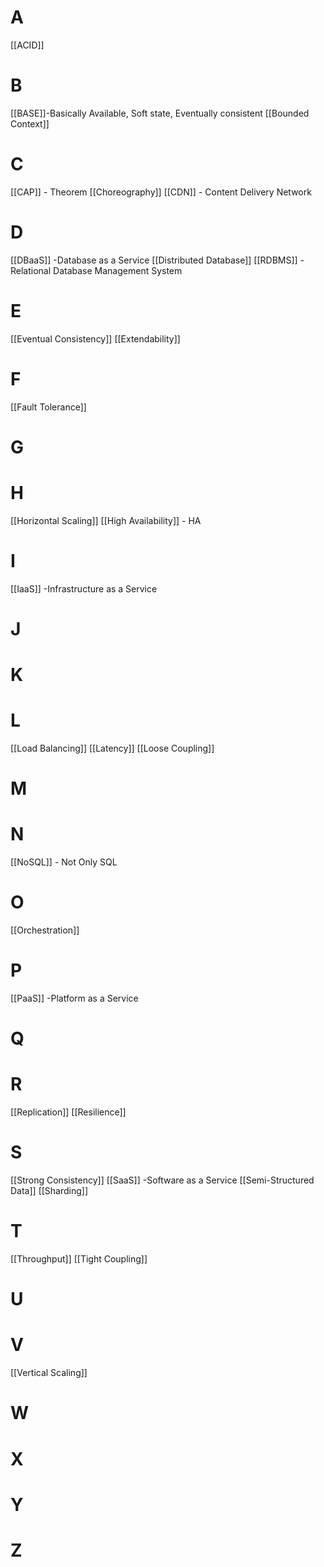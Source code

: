 

# A
[[ACID]]


# B
[[BASE]]-Basically Available, Soft state, Eventually consistent
[[Bounded Context]] 

# C
[[CAP]] - Theorem
[[Choreography]]
[[CDN]]  - Content Delivery Network

# D
[[DBaaS]] -Database as a Service
[[Distributed Database]]
[[RDBMS]] - Relational Database Management System

# E
[[Eventual Consistency]]
[[Extendability]]

# F
[[Fault Tolerance]]


# G


# H
[[Horizontal Scaling]]
[[High Availability]] - HA


# I 
[[IaaS]] -Infrastructure as a Service


# J


# K


# L
[[Load Balancing]] 
[[Latency]]
[[Loose Coupling]]

# M



# N
[[NoSQL]] - Not Only SQL


# O
[[Orchestration]]


# P
[[PaaS]] -Platform as a Service


# Q


# R
[[Replication]] 
[[Resilience]]

# S
[[Strong Consistency]]
[[SaaS]] -Software as a Service
[[Semi-Structured Data]]
[[Sharding]]

# T
[[Throughput]]
[[Tight Coupling]]
# U 


# V 
[[Vertical Scaling]]


# W


# X


# Y


# Z






